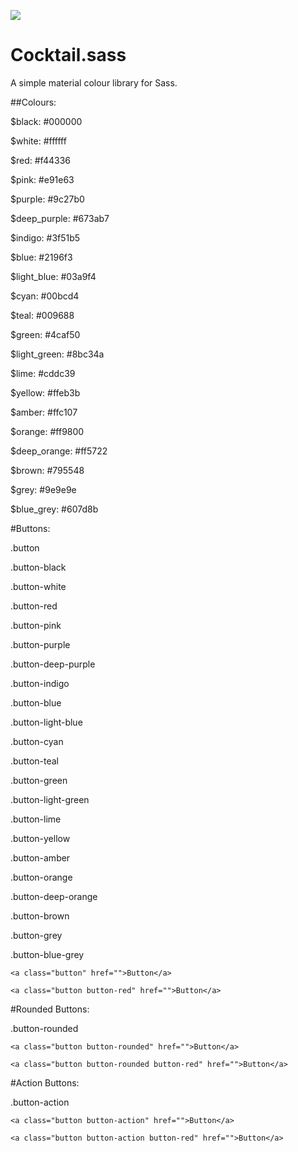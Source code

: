![](http://i.imgur.com/bBylLMW.png)
# Cocktail.sass
A simple material colour library for Sass.

##Colours:

$black: #000000

$white: #ffffff

$red: #f44336

$pink: #e91e63

$purple: #9c27b0

$deep_purple: #673ab7

$indigo: #3f51b5

$blue: #2196f3

$light_blue: #03a9f4

$cyan: #00bcd4

$teal: #009688

$green: #4caf50

$light_green: #8bc34a

$lime: #cddc39

$yellow: #ffeb3b

$amber: #ffc107

$orange: #ff9800

$deep_orange: #ff5722

$brown: #795548

$grey: #9e9e9e

$blue_grey: #607d8b

#Buttons:

.button

.button-black

.button-white

.button-red

.button-pink

.button-purple

.button-deep-purple

.button-indigo

.button-blue

.button-light-blue

.button-cyan

.button-teal

.button-green

.button-light-green

.button-lime

.button-yellow

.button-amber

.button-orange

.button-deep-orange

.button-brown

.button-grey

.button-blue-grey

```
<a class="button" href="">Button</a>

<a class="button button-red" href="">Button</a>
```

#Rounded Buttons:

.button-rounded

```
<a class="button button-rounded" href="">Button</a>

<a class="button button-rounded button-red" href="">Button</a>
```

#Action Buttons:

.button-action

```
<a class="button button-action" href="">Button</a>

<a class="button button-action button-red" href="">Button</a>
```

